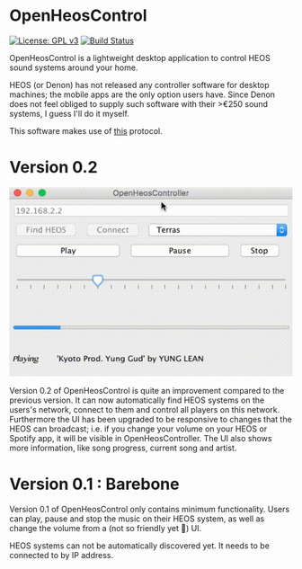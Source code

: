 # OpenHeosControl
[![License: GPL v3](https://img.shields.io/badge/License-GPL%20v3-blue.svg)](http://www.gnu.org/licenses/gpl-3.0) 
[![Build Status](https://travis-ci.org/bart-kneepkens/OpenHeosControl.svg?branch=master)](https://travis-ci.org/bart-kneepkens/OpenHeosControl)

OpenHeosControl is a lightweight desktop application to control HEOS sound systems around your home.

HEOS (or Denon) has not released any controller software for desktop machines; the mobile apps are the only option users have.
Since Denon does not feel obliged to supply such software with their >€250 sound systems, I guess I'll do it myself.

This software makes use of [this](01.2015_HEOS---CLI_PROTOCOL_V01.pdf) protocol. 

# Version 0.2

![Version 0.2](https://github.com/bart-kneepkens/OpenHeosControl/blob/master/02.gif "Version 0.2")

Version 0.2 of OpenHeosControl is quite an improvement compared to the previous version. It can now automatically find HEOS systems on the users's network, connect to them and control all players on this network. Furthermore the UI has been upgraded to be responsive to changes that the HEOS can broadcast; i.e. if you change your volume on your HEOS or Spotify app, it will be visible in OpenHeosController. The UI also shows more information, like song progress, current song and artist.

# Version 0.1 : Barebone
Version 0.1 of OpenHeosControl only contains minimum functionality. Users can play, pause and stop the music on their HEOS system, as well as change the volume from a (not so friendly yet 🤔) UI.

HEOS systems can not be automatically discovered yet. It needs to be connected to by IP address.

